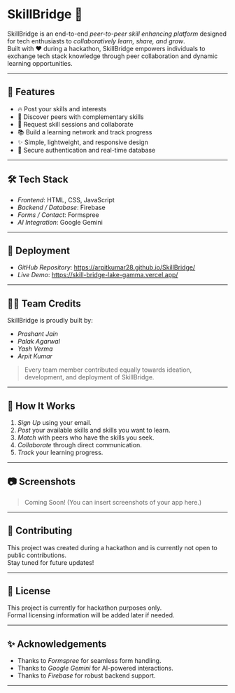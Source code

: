# SkillBridge 🚀

SkillBridge is an end-to-end *peer-to-peer skill enhancing platform* designed for tech enthusiasts to *collaboratively learn, share, and grow*.  
Built with ❤ during a hackathon, SkillBridge empowers individuals to exchange tech stack knowledge through peer collaboration and dynamic learning opportunities.

---

## 🌟 Features

- 🔥 Post your skills and interests
- 🔎 Discover peers with complementary skills
- 🤝 Request skill sessions and collaborate
- 📚 Build a learning network and track progress
- ✨ Simple, lightweight, and responsive design
- 🔐 Secure authentication and real-time database

---

## 🛠 Tech Stack

- *Frontend*: HTML, CSS, JavaScript
- *Backend / Database*: Firebase
- *Forms / Contact*: Formspree
- *AI Integration*: Google Gemini

---

## 🚀 Deployment

- *GitHub Repository*: https://arpitkumar28.github.io/SkillBridge/
- *Live Demo*: https://skill-bridge-lake-gamma.vercel.app/

---

## 👨‍💻 Team Credits

SkillBridge is proudly built by:

- *Prashant Jain*
- *Palak Agarwal*
- *Yash Verma*
- *Arpit Kumar*

> Every team member contributed equally towards ideation, development, and deployment of SkillBridge.

---

## 📌 How It Works

1. *Sign Up* using your email.
2. *Post* your available skills and skills you want to learn.
3. *Match* with peers who have the skills you seek.
4. *Collaborate* through direct communication.
5. *Track* your learning progress.

---

## 📷 Screenshots

> Coming Soon! (You can insert screenshots of your app here.)

---

## 📢 Contributing

This project was created during a hackathon and is currently not open to public contributions.  
Stay tuned for future updates!

---

## 📄 License

This project is currently for hackathon purposes only.  
Formal licensing information will be added later if needed.

---

## ✨ Acknowledgements

- Thanks to *Formspree* for seamless form handling.
- Thanks to *Google Gemini* for AI-powered interactions.
- Thanks to *Firebase* for robust backend support.

---
